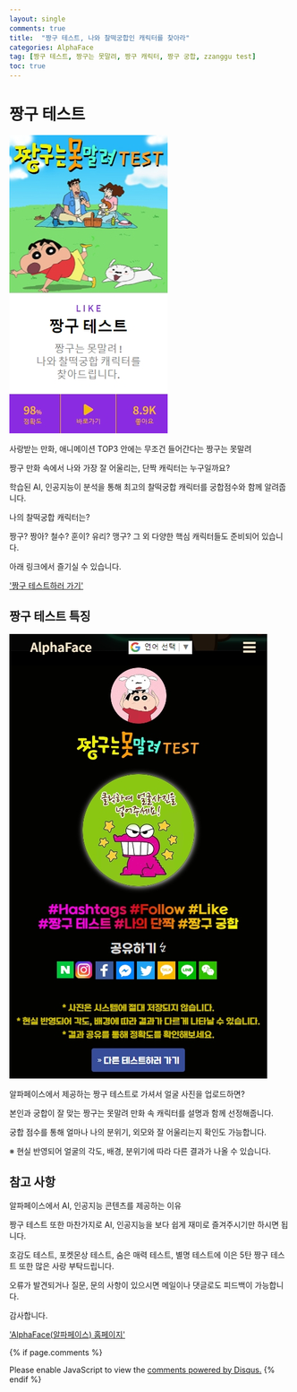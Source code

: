 ```yaml
---
layout: single
comments: true
title:  "짱구 테스트, 나와 찰떡궁합인 캐릭터를 찾아라"
categories: AlphaFace
tag: [짱구 테스트, 짱구는 못말려, 짱구 캐릭터, 짱구 궁합, zzanggu test]
toc: true
---
```



  <!-- Google addsense -->
  <script async src="https://pagead2.googlesyndication.com/pagead/js/adsbygoogle.js?client=ca-pub-2367691231152778"
    crossorigin="anonymous"></script>
  <!-- 상단 2개 -->
  <ins class="adsbygoogle" style="display:block" data-ad-client="ca-pub-2367691231152778" data-ad-slot="7442206282"
    data-ad-format="auto" data-full-width-responsive="true"></ins>
  <script>
    (adsbygoogle = window.adsbygoogle || []).push({});
  </script>


# 짱구 테스트

![zzanggutest](/assets/img/29-1.jpg)


사랑받는 만화, 애니메이션 TOP3 안에는 무조건 들어간다는 짱구는 못말려

짱구 만화 속에서 나와 가장 잘 어울리는, 단짝 캐릭터는 누구일까요?

학습된 AI, 인공지능이 분석을 통해 최고의 찰떡궁합 캐릭터를 궁합점수와 함께 알려줍니다.

나의 찰떡궁합 캐릭터는?

짱구? 짱아? 철수? 훈이? 유리? 맹구? 그 외 다양한 핵심 캐릭터들도 준비되어 있습니다.

아래 링크에서 즐기실 수 있습니다.

<a href="https://alphaface-ai.com/zzanggutest/">'짱구 테스트하러 가기'</a>



## 짱구 테스트 특징

![zzanggutest1](/assets/img/29-2.jpg)

알파페이스에서 제공하는 짱구 테스트로 가셔서 얼굴 사진을 업로드하면?

본인과 궁합이 잘 맞는 짱구는 못말려 만화 속 캐릭터를 설명과 함께 선정해줍니다.

궁합 점수를 통해 얼마나 나의 분위기, 외모와 잘 어울리는지 확인도 가능합니다.

※ 현실 반영되어 얼굴의 각도, 배경, 분위기에 따라 다른 결과가 나올 수 있습니다.


## 참고 사항

알파페이스에서 AI, 인공지능 콘텐츠를 제공하는 이유

짱구 테스트 또한 마찬가지로 AI, 인공지능을 보다 쉽게 재미로 즐겨주시기만 하시면 됩니다.

호감도 테스트, 포켓몬상 테스트, 숨은 매력 테스트, 별명 테스트에 이은 5탄 짱구 테스트 또한 많은 사랑 부탁드립니다.

오류가 발견되거나 질문, 문의 사항이 있으시면 메일이나 댓글로도 피드백이 가능합니다.

감사합니다.

<a href="https://alphaface-ai.com/">'AlphaFace(알파페이스) 홈페이지'</a>




  <!-- Google addsense -->
  <script async src="https://pagead2.googlesyndication.com/pagead/js/adsbygoogle.js?client=ca-pub-2367691231152778"
    crossorigin="anonymous"></script>
  <!-- alphaface.footer.add -->
  <ins class="adsbygoogle" style="display:block" data-ad-client="ca-pub-2367691231152778" data-ad-slot="8141421734"
    data-ad-format="auto" data-full-width-responsive="true"></ins>
  <script>
    (adsbygoogle = window.adsbygoogle || []).push({});
  </script>


{% if page.comments %}
<div id="disqus_thread"></div>
<script>
    /**
    *  RECOMMENDED CONFIGURATION VARIABLES: EDIT AND UNCOMMENT THE SECTION BELOW TO INSERT DYNAMIC VALUES FROM YOUR PLATFORM OR CMS.
    *  LEARN WHY DEFINING THESE VARIABLES IS IMPORTANT: https://disqus.com/admin/universalcode/#configuration-variables    */
    
    var disqus_config = function () {
    this.page.url = "{{ page.url | absolute_url }};";  // Replace PAGE_URL with your page's canonical URL variable
    this.page.identifier = "{{ page.id }}";; // Replace PAGE_IDENTIFIER with your page's unique identifier variable
    };
    
    (function() { // DON'T EDIT BELOW THIS LINE
    var d = document, s = d.createElement('script');
    s.src = 'https://alphafaceblog.disqus.com/embed.js';
    s.setAttribute('data-timestamp', +new Date());
    (d.head || d.body).appendChild(s);
    })();
</script>
<noscript>Please enable JavaScript to view the <a href="https://disqus.com/?ref_noscript">comments powered by Disqus.</a></noscript>
{% endif %}